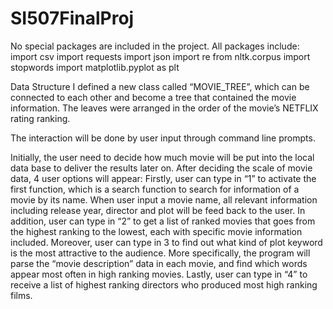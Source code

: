 # SI507FinalProj
No special packages are included in the project. All packages include:
import csv
import requests
import json
import re
from nltk.corpus import stopwords
import matplotlib.pyplot as plt

Data Structure
I defined a new class called “MOVIE_TREE”, which can be connected to each other and become a tree that contained the movie information. The leaves were arranged in the order of the movie’s NETFLIX rating ranking. 

The interaction will be done by user input through command line prompts. 

Initially, the user need to decide how much movie will be put into the local data base to deliver the results later on. After deciding the scale of movie data, 4 user options will appear:
Firstly, user can type in “1” to activate the first function, which is a search function to search for information of a movie by its name. When user input a movie name, all relevant information including release year, director and plot will be feed back to the user. 
In addition, user can type in “2” to get a list of ranked movies that goes from the highest ranking to the lowest, each with specific movie information included. 
Moreover, user can type in 3 to find out what kind of plot keyword is the most attractive to the audience. More specifically,  the program will parse the “movie description” data in each movie, and find which words appear most often in high ranking movies. 
Lastly, user can type in “4” to receive a list of highest ranking directors who produced most high ranking films. 
